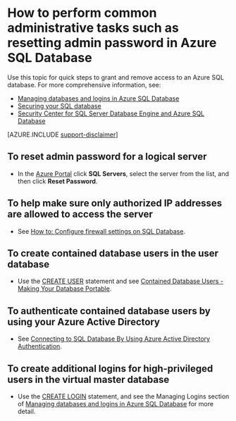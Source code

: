 <properties
    pageTitle="How to do admin tasks, e.g. reset admin password | Microsoft Azure"
    description="Describes how to perform common administrative tasks in SQL Database. For example, resetting admin password, granting and removing access."
    services="sql-database"
    documentationCenter=""
    authors="v-shysun"
    manager="felixwu"
    editor=""
    keywords="reset admin password"/>

<tags
    ms.service="sql-database"
    ms.workload="data-management"
    ms.tgt_pltfrm="na"
    ms.devlang="na"
    ms.topic="article"
    ms.date="09/13/2016"
    ms.author="v-shysun"/>

# <a name="how-to-perform-common-administrative-tasks-such-as-resetting-admin-password-in-azure-sql-database"></a>How to perform common administrative tasks such as resetting admin password in Azure SQL Database
Use this topic for quick steps to grant and remove access to an Azure SQL database. For more comprehensive information, see:

- [Managing databases and logins in Azure SQL Database](sql-database-manage-logins.md)
- [Securing your SQL database](sql-database-security.md)
- [Security Center for SQL Server Database Engine and Azure SQL Database](https://msdn.microsoft.com/library/bb510589)


[AZURE.INCLUDE [support-disclaimer](../../includes/support-disclaimer.md)]

## <a name="to-reset-admin-password-for-a-logical-server"></a>To reset admin password for a logical server

- In the [Azure Portal](https://portal.azure.com) click **SQL Servers**, select the server from the list, and then click **Reset Password**.

## <a name="to-help-make-sure-only-authorized-ip-addresses-are-allowed-to-access-the-server"></a>To help make sure only authorized IP addresses are allowed to access the server
- See [How to: Configure firewall settings on SQL Database](sql-database-configure-firewall-settings.md).

## <a name="to-create-contained-database-users-in-the-user-database"></a>To create contained database users in the user database
- Use the [CREATE USER](https://msdn.microsoft.com/library/ms173463.aspx) statement and see [Contained Database Users - Making Your Database Portable](https://msdn.microsoft.com/library/ff929188.aspx).

## <a name="to-authenticate-contained-database-users-by-using-your-azure-active-directory"></a>To authenticate contained database users by using your Azure Active Directory
- See [Connecting to SQL Database By Using Azure Active Directory Authentication](sql-database-aad-authentication.md).

## <a name="to-create-additional-logins-for-high-privileged-users-in-the-virtual-master-database"></a>To create additional logins for high-privileged users in the virtual master database
- Use the [CREATE LOGIN](https://msdn.microsoft.com/library/ms189751.aspx) statement, and see the Managing Logins section of [Managing databases and logins in Azure SQL Database](sql-database-manage-logins.md) for more detail.
